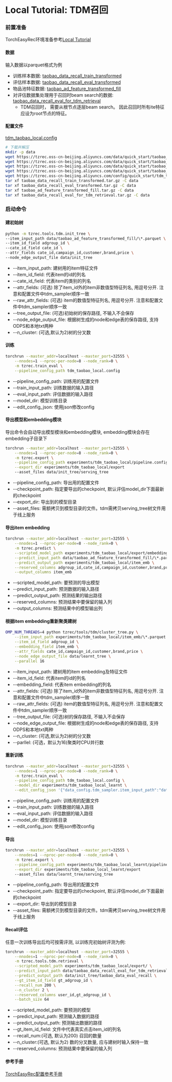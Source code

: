 # Local Tutorial: TDM召回

### 前置准备

TorchEasyRec环境准备参考[Local Tutorial](./local_tutorial.md)

#### 数据

输入数据以parquet格式为例

- 训练样本数据: [taobao_data_recall_train_transformed](https://tzrec.oss-cn-beijing.aliyuncs.com/data/quick_start/taobao_data_recall_train_transformed.tar.gz)
- 评估样本数据: [taobao_data_recall_eval_transformed](https://tzrec.oss-cn-beijing.aliyuncs.com/data/quick_start/taobao_data_recall_eval_transformed.tar.gz)
- 物品池特征数据: [taobao_ad_feature_transformed_fill](https://tzrec.oss-cn-beijing.aliyuncs.com/data/quick_start/taobao_ad_feature_transformed_fill.tar.gz)
- 对评估数据集处理用于召回时beam search的数据: [taobao_data_recall_eval_for_tdm_retrieval](https://tzrec.oss-cn-beijing.aliyuncs.com/data/quick_start/taobao_data_recall_eval_for_tdm_retrieval.tar.gz)
  - TDM召回时， 需要从根节点逐层beam search。 因此召回时所有ite特征应设为root节点的特征。

#### 配置文件

[tdm_taobao_local.config](https://tzrec.oss-cn-beijing.aliyuncs.com/config/quick_start/tdm_taobao_local.config)

```bash
# 下载并解压
mkdir -p data
wget https://tzrec.oss-cn-beijing.aliyuncs.com/data/quick_start/taobao_data_recall_train_transformed.tar.gz
wget https://tzrec.oss-cn-beijing.aliyuncs.com/data/quick_start/taobao_data_recall_eval_transformed.tar.gz
wget https://tzrec.oss-cn-beijing.aliyuncs.com/data/quick_start/taobao_ad_feature_transformed_fill.tar.gz
wget https://tzrec.oss-cn-beijing.aliyuncs.com/data/quick_start/taobao_data_recall_eval_for_tdm_retrieval.tar.gz
wget https://tzrec.oss-cn-beijing.aliyuncs.com/config/quick_start/tdm_taobao_local.config
tar xf taobao_data_recall_train_transformed.tar.gz -C data
tar xf taobao_data_recall_eval_transformed.tar.gz -C data
tar xf taobao_ad_feature_transformed_fill.tar.gz -C data
tar xf taobao_data_recall_eval_for_tdm_retrieval.tar.gz -C data
```

### 启动命令

#### 建初始树

```bash
python -m tzrec.tools.tdm.init_tree \
--item_input_path data/taobao_ad_feature_transformed_fill/\*.parquet \
--item_id_field adgroup_id \
--cate_id_field cate_id \
--attr_fields cate_id,campaign_id,customer,brand,price \
--node_edge_output_file data/init_tree
```

- --item_input_path: 建树用的item特征文件
- --item_id_field: 代表item的id的列名
- --cate_id_field: 代表item的类别的列名
- --attr_fields: (可选) 除了item_id外的item非数值型特征列名, 用逗号分开. 注意和配置文件中tdm_sampler顺序一致
- --raw_attr_fields: (可选) item的数值型特征列名, 用逗号分开. 注意和配置文件中tdm_sampler顺序一致
- --tree_output_file: (可选)初始树的保存路径, 不输入不会保存
- --node_edge_output_file: 根据树生成的node和edge表的保存路径, 支持ODPS和本地txt两种
- --n_cluster: (可选,默认为2)树的分叉数

#### 训练

```bash
torchrun --master_addr=localhost --master_port=32555 \
    --nnodes=1 --nproc-per-node=8 --node_rank=0 \
    -m tzrec.train_eval \
    --pipeline_config_path tdm_taobao_local.config
```

- --pipeline_config_path: 训练用的配置文件
- --train_input_path: 训练数据的输入路径
- --eval_input_path: 评估数据的输入路径
- --model_dir: 模型训练目录
- --edit_config_json: 使用json修改config

#### 导出模型和embedding模块

导出命令会自动导出模型模块和embedding模块, embedding模块会存在embedding子目录下

```bash
torchrun --master_addr=localhost --master_port=32555 \
    --nnodes=1 --nproc-per-node=8 --node_rank=0 \
    -m tzrec.export \
    --pipeline_config_path experiments/tdm_taobao_local/pipeline.config \
    --export_dir experiments/tdm_taobao_local/export
    --asset_files data/init_tree/serving_tree
```

- --pipeline_config_path: 导出用的配置文件
- --checkpoint_path: 指定要导出的checkpoint, 默认评估model_dir下面最新的checkpoint
- --export_dir: 导出到的模型目录
- --asset_files: 需额拷贝到模型目录的文件。tdm需拷贝serving_tree树文件用于线上服务

#### 导出item embedding

```bash
torchrun --master_addr=localhost --master_port=32555 \
    --nnodes=1 --nproc-per-node=8 --node_rank=0 \
    -m tzrec.predict \
    --scripted_model_path experiments/tdm_taobao_local/export/embedding \
    --predict_input_path data/taobao_ad_feature_transformed_fill/\*.parquet \
    --predict_output_path experiments/tdm_taobao_local/item_emb \
    --reserved_columns adgroup_id,cate_id,campaign_id,customer,brand,price \
    --output_columns item_emb
```

- --scripted_model_path: 要预测的导出模型
- --predict_input_path: 预测数据的输入路径
- --predict_output_path: 预测结果的输出路径
- --reserved_columns: 预测结果中要保留的输入列
- --output_columns: 预测结果中的模型输出列

#### 根据item embedding重新聚类建树

```bash
OMP_NUM_THREADS=4 python tzrec/tools/tdm/cluster_tree.py \
    --item_input_path experiments/tdm_taobao_local/item_emb/\*.parquet \
    --item_id_field adgroup_id \
    --embedding_field item_emb \
    --attr_fields cate_id,campaign_id,customer,brand,price \
    --node_edge_output_file data/learnt_tree \
    --parallel 16
```

- --item_input_path: 建树用的item embedding及特征文件
- --item_id_field: 代表item的id的列名
- --embedding_field: 代表item embedding的列名
- --attr_fields: (可选) 除了item_id外的item非数值型特征列名, 用逗号分开. 注意和配置文件中tdm_sampler顺序一致
- --raw_attr_fields: (可选) item的数值型特征列名, 用逗号分开. 注意和配置文件中tdm_sampler顺序一致
- --tree_output_file: (可选)树的保存路径, 不输入不会保存
- --node_edge_output_file: 根据树生成的node和edge表的保存路径, 支持ODPS和本地txt两种
- --n_cluster: (可选,默认为2)树的分叉数
- --parllel: (可选，默认为16)聚类时CPU并行数

#### 重新训练

```bash
torchrun --master_addr=localhost --master_port=32555 \
    --nnodes=1 --nproc-per-node=8 --node_rank=0 \
    -m tzrec.train_eval \
    --pipeline_config_path tdm_taobao_local.config \
    --model_dir experiments/tdm_taobao_local_learnt \
    --edit_config_json '{"data_config.tdm_sampler.item_input_path":"data/learnt_tree/node_table.txt", "data_config.tdm_sampler.edge_input_path":"data/learnt_tree/edge_table.txt", "data_config.tdm_sampler.predict_edge_input_path":"data/learnt_tree/predict_edge_table.txt"}'
```

- --pipeline_config_path: 训练用的配置文件
- --train_input_path: 训练数据的输入路径
- --eval_input_path: 评估数据的输入路径
- --model_dir: 模型训练目录
- --edit_config_json: 使用json修改config

#### 导出

```bash
torchrun --master_addr=localhost --master_port=32555 \
    --nnodes=1 --nproc-per-node=8 --node_rank=0 \
    -m tzrec.export \
    --pipeline_config_path experiments/tdm_taobao_local_learnt/pipeline.config \
    --export_dir experiments/tdm_taobao_local_learnt/export
    --asset_files data/learnt_tree/serving_tree
```

- --pipeline_config_path: 导出用的配置文件
- --checkpoint_path: 指定要导出的checkpoint, 默认评估model_dir下面最新的checkpoint
- --export_dir: 导出到的模型目录
- --asset_files: 需额拷贝到模型目录的文件。tdm需拷贝serving_tree树文件用于线上服务

#### Recall评估

任意一次训练导出后均可按需评测, 以训练完初始树评测为例:

```bash
torchrun --master_addr=localhost --master_port=32555 \
    --nnodes=1 --nproc-per-node=8 --node_rank=0 \
    -m tzrec.tools.tdm.retrieval \
    --scripted_model_path experiments/tdm_taobao_local/export/ \
    --predict_input_path data/taobao_data_recall_eval_for_tdm_retrieval/\*.parquet \
    --predict_output_path data/init_tree/taobao_data_eval_recall \
    --gt_item_id_field gt_adgroup_id \
    --recall_num 200 \
    --n_cluster 2 \
    --reserved_columns user_id,gt_adgroup_id \
    --batch_size 64
```

- --scripted_model_path: 要预测的模型
- --predict_input_path: 预测输入数据的路径
- --predict_output_path: 预测输出数据的路径
- --gt_item_id_field: 文件中代表真实点击item_id的列名
- --recall_num:(可选, 默认为200) 召回的数量
- --n_cluster:(可选, 默认为2) 数的分叉数量, 应与建树时输入保持一致
- --reserved_columns: 预测结果中要保留的输入列

#### 参考手册

[TorchEasyRec配置参考手册](../reference.md)
